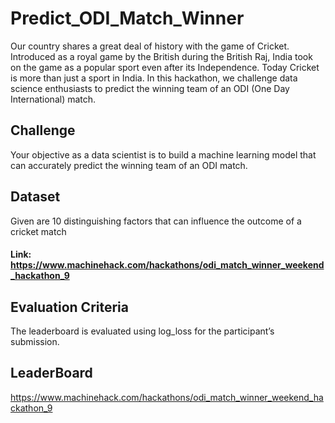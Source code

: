 # Predict_ODI_Match_Winner

Our country shares a great deal of history with the game of Cricket. Introduced as a royal game by the British during the British Raj, India took on the game as a popular sport even after its Independence. Today Cricket is more than just a sport in India. In this hackathon, we challenge data science enthusiasts to predict the winning team of an ODI (One Day International) match. 

## Challenge
Your objective as a data scientist is to build a machine learning model that can accurately predict the winning team of an ODI match.

## Dataset
Given are 10 distinguishing factors that can influence the outcome of a cricket match
#### Link: https://www.machinehack.com/hackathons/odi_match_winner_weekend_hackathon_9

## Evaluation Criteria
The leaderboard is evaluated using log_loss for the participant’s submission.

## LeaderBoard
https://www.machinehack.com/hackathons/odi_match_winner_weekend_hackathon_9
